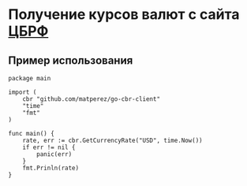# Получение курсов валют с сайта [ЦБРФ](http://www.cbr.ru/scripts/Root.asp?PrtId=SXML)

## Пример использования

```golang
package main

import (
    cbr "github.com/matperez/go-cbr-client"
    "time"
    "fmt"
)

func main() {
    rate, err := cbr.GetCurrencyRate("USD", time.Now())
    if err != nil {
        panic(err)
    }
    fmt.Prinln(rate)
}
```
